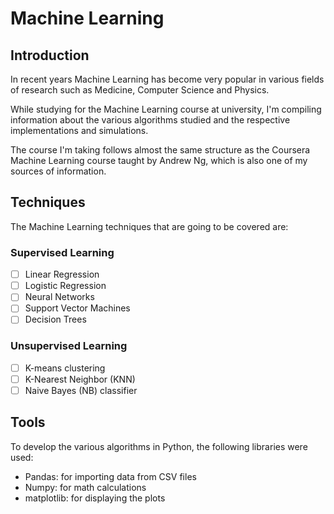 # Machine Learning
## Introduction 

In recent years Machine Learning has become very popular in various fields of research such as Medicine, Computer Science and Physics.

While studying for the Machine Learning course at university, I'm compiling information about the various algorithms studied and the respective implementations and simulations.

The course I'm taking follows almost the same structure as the Coursera Machine Learning course taught by Andrew Ng, which is also one of my sources of information.

## Techniques

The Machine Learning techniques that are going to be covered are:

### Supervised Learning

- [ ] Linear Regression
- [ ] Logistic Regression
- [ ] Neural Networks
- [ ] Support Vector Machines
- [ ] Decision Trees

### Unsupervised Learning

- [ ] K-means clustering
- [ ] K-Nearest Neighbor (KNN)
- [ ] Naive Bayes (NB) classifier

## Tools

To develop the various algorithms in Python, the following libraries were used:

- Pandas: for importing data from CSV files
- Numpy: for math calculations
- matplotlib: for displaying the plots
